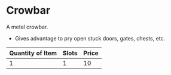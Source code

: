 # Crowbar

A metal crowbar.

- Gives advantage to pry open stuck doors, gates, chests, etc.

| Quantity of Item |  Slots | Price |
| ---------------- | ------ | ----- |
| 1                | 1      | 10    |
